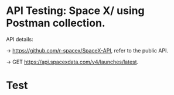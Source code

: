 # API Testing: Space X/ using Postman collection.

API details:

-> https://github.com/r-spacex/SpaceX-API, refer to the public API.

-> GET https://api.spacexdata.com/v4/launches/latest.


# Test


